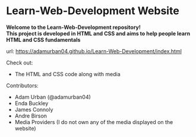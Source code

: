 # Learn-Web-Development Website

**Welcome to the Learn-Web-Development repository!  
This project is developed in HTML and CSS and aims to help people learn HTML and CSS fundamentals**

url: https://adamurban04.github.io/Learn-Web-Development/index.html

Check out:
- The HTML and CSS code along with media


Contributors:
- Adam Urban (@adamurban04)
- Enda Buckley
- James Connoly
- Andre Birson
- Media Providers (I do not own any of the media displayed on the website)

